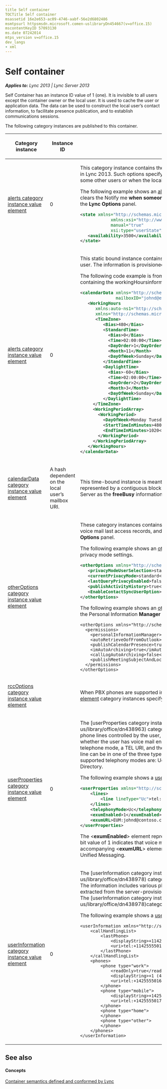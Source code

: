 ```yaml
---
title Self container
TOCTitle Self container
msassetid 16e2e653-ac09-4746-aabf-56e2d6802486
msmtpsurl httpsmsdn.microsoft.comen-uslibraryDn454667(v=office.15)
mscontentKeyID 57093130
ms.date 07242014
mtps_version v=office.15
dev_langs
- xml
---
```


# Self container


_**Applies to:** Lync 2013 | Lync Server 2013_

Self Container has an instance ID value of 1 (one). It is invisible to all users except the container owner or the local user. It is used to cache the user or application data. The data can be used to construct the local user’s contact information, to facilitate presence publication, and to establish communications sessions.

The following category instances are published to this container.

<table>
<colgroup>
<col style="width: 33%" />
<col style="width: 33%" />
<col style="width: 33%" />
</colgroup>
<thead>
<tr class="header">
<th><p>Category instance</p></th>
<th><p>Instance ID</p></th>
<th><p>Description</p></th>
</tr>
</thead>
<tbody>
<tr class="odd">
<td><p><a href="alerts category instance value element">alerts category instance value element</a></p></td>
<td><p>0</p></td>
<td><p>This category instance contains the <strong>Alerts</strong> pane that the local user can set by using the <strong>Lync Options</strong> panel in Lync 2013. Such options specify how the local user is notified when the user is added to the contact list of some other users or when the local user is in a Do Not Disturb state.

The following example shows an [alerts category instance value element](https://msdn.microsoft.com/en-us/library/office/dn454690) category instance value when a user clears the Notify me <strong>when someone adds me to his or her contact list</strong> option under the <strong>Alerts</strong> pane in the <strong>Lync Options</strong> panel.</p>

```XML
<state xmlns="http://schemas.microsoft.com/2006/09/sip/state" 
            xmlns:xsi="http://www.w3.org/2001/XMLSchema-instance" 
            manual="true" 
            xsi:type="userState">
   <availability>3500</availability>
</state>
```

</td>
</tr>
<tr class="even">
<td><p><a href="https://msdn.microsoft.com/en-us/library/office/dn454705">alerts category instance value element</a></p></td>
<td><p>0</p></td>
<td><p>This static bound instance contains one or more time periods designated as the working hours of the local user. The information is provisioned from the Microsoft Exchange Server as the <strong>workingHours</strong> information.

The following code example is from a [calendarData category instance value element](https://msdn.microsoft.com/en-us/library/office/dn454705) category instance containing the workingHoursinformation.</p>

```XML
<calendarData xmlns="http://schemas.microsoft.com/2006/09/sip/calendarData" 
              mailboxID="johnd@exchange.contoso.com">
   <WorkingHours 
      xmlns:auto-ns1="http://schemas.microsoft.com/2006/09/sip/calendarData"                         
      xmlns="http://schemas.microsoft.com/exchange/services/2006/types">
      <TimeZone>
         <Bias>480</Bias>
         <StandardTime>
           <Bias>0</Bias>
           <Time>02:00:00</Time>
           <DayOrder>1</DayOrder>
           <Month>11</Month>
           <DayOfWeek>Sunday</DayOfWeek>
         </StandardTime>
         <DaylightTime>
           <Bias>-60</Bias>
           <Time>02:00:00</Time>
           <DayOrder>2</DayOrder>
           <Month>3</Month>
           <DayOfWeek>Sunday</DayOfWeek>
         </DaylightTime>
     </TimeZone>
     <WorkingPeriodArray>
       <WorkingPeriod>
         <DayOfWeek>Monday Tuesday Wednesday Thursday Friday</DayOfWeek>
         <StartTimeInMinutes>480</StartTimeInMinutes>
         <EndTimeInMinutes>1020</EndTimeInMinutes>
       </WorkingPeriod>
     </WorkingPeriodArray>
   </WorkingHours>
</calendarData>
```

</td>
</tr>
<tr class="odd">
<td><p><a href="https://msdn.microsoft.com/en-us/library/office/dn454705">calendarData category instance value element</a></p></td>
<td><p>A hash dependent on the local user’s mailbox URI.</p></td>
<td><p>This time-bound instance is meant to contain a calendar period of the local user. This calendar period is represented by a contiguous block of free-busy timeslots and is provisioned from the Microsoft Exchange Server as the <strong>freeBusy</strong> information. For the Self Container, this instance carries an empty value.</p>


</td>
</tr>
<tr class="even">
<td><p><a href="https://msdn.microsoft.com/en-us/library/office/dn454755">otherOptions category instance value element</a></p></td>
<td><p></p></td>
<td><p>These category instances contains the <strong>Personal Information Manager</strong> setting, the privacy mode selection, voice mail last access records, and other optional settings that can be configured through the <strong>Lync Options</strong> panel.

The following example shows an [otherOptions category instance value element](https://msdn.microsoft.com/en-us/library/office/dn454755) category instance with privacy mode settings.</p>

```XML
<otherOptions xmlns="http://schemas.microsoft.com/2006/09/sip/options/otherOptions">
   <privacyModeUserSelection>standard</privacyModeUserSelection>
   <currentPrivacyMode>standard</currentPrivacyMode>
   <lastQueryPrivacyEnabled>false</lastQueryPrivacyEnabled>
   <publishActivityHistory>true</publishActivityHistory>
   <EnableContactSyncUserOption>2</EnableContactSyncUserOption>
</otherOptions>
```

The following example shows an [otherOptions category instance value element](https://msdn.microsoft.com/en-us/library/office/dn454755) category instance with the Personal Information <strong>Manager</strong> settings.

```
<otherOptions xmlns="http://schemas.microsoft.com/2006/09/sip/options/otherOptions">
  <permissions>
    <personalInformationManager>outlook</personalInformationManager>
    <autoRetrieveOofFromOutlook>true</autoRetrieveOofFromOutlook>
    <publishCalendarPresence>true</publishCalendarPresence>
    <imAutoArchiving>true</imAutoArchiving>
    <callLogAutoArchiving>false</callLogAutoArchiving>
    <publishMeetingSubjectAndLocation>true</publishMeetingSubjectAndLocation>
  </permissions>
</otherOptions>
```

</td>
</tr>
<tr class="odd">
<td><p><a href="https://msdn.microsoft.com/en-us/library/office/dn454783">rccOptions category instance value element</a></p></td>
<td><p></p></td>
<td><p></p>

When PBX phones are supported in Lync Server 2013, published [rccOptions category instance value element](https://msdn.microsoft.com/en-us/library/office/dn454783) category instances specify how this kind of phone is controlled in unified communications.

</td>
</tr>
<tr class="even">
<td><p><a href="https://msdn.microsoft.com/en-us/library/office/dn438963">userProperties category instance value element</a></p></td>
<td><p>0</p></td>
<td><p>The [userProperties category instance value element](https://msdn.microsoft.com/en-us/library/office/dn438963) category instance contains the server-provisioned user information like the phone lines controlled by the user, the postal address of the user, the telephony mode the user is in, and whether the user has voice mail enabled for unified communications (UC). Each phone line is described by a telephone mode, a TEL URI, and the TEL URI of the line server to support remote call control (RCC). A phone line can be in one of the three types: UC-enabled or VoIP (UC), PBX-based (RCC), and both (Dual). The supported telephony modes are: Uc, Rcc, Dual, and None. The information is provisioned from Active Directory.

The following example shows a [userProperties category instance value element](https://msdn.microsoft.com/en-us/library/office/dn438963) category instance.</p>

```XML
<userProperties xmlns="http://schemas.microsoft.com/2006/09/sip/categories">
    <lines>
        <line lineType="Uc">tel:+14255550180;ext=46666</line>
    </lines>
    <telephonyMode>Uc</telephonyMode>
    <exumEnabled>1</exumEnabled>
    <exumURL>EUM:johnd@contoso.com;phone-context=EX-OCS-SIPSec.exchange.corp.contoso.com</exumURL>
</userProperties>
```

The &lt;<strong>exumEnabled</strong>&gt; element represents a bit flags indicating whether voice mail is enabled for the user. A bit value of 1 indicates that voice mail is enabled. Otherwise, it is not enabled. The accompanying &lt;<strong>exumURL</strong>&gt; element contains the voice mail URL supported by the Microsoft Exchange Unified Messaging.

</td>
</tr>
<tr class="odd">
<td><p><a href="https://msdn.microsoft.com/en-us/library/office/dn438978">userInformation category instance value element</a></p></td>
<td><p>0</p></td>
<td><p>The [userInformation category instance value element](https://msdn.microsoft.com/en-us/library/office/dn438978) category instance contains the sharable user information about the local user. The information includes various phone numbers that remote users can use to contact the local user. It is extracted from the server-provisioned data and/or provided by the user by using the <strong>Lync Options</strong> panel. The [userInformation category instance value element](https://msdn.microsoft.com/en-us/library/office/dn438978)category instance is published by Lync 2013.

The following example shows a [userInformation category instance value element](https://msdn.microsoft.com/en-us/library/office/dn438978) category instance.</p>

```
<userInformation xmlns="http://schemas.microsoft.com/2006/09/sip/options/userInformation">
    <callHandlingList>
        <lastPhone>
            <displayString>+114255550150</displayString>
            <uri>tel:+114255550150</uri>
        </lastPhone>
    </callHandlingList>
    <phones>
        <phone type="work">
            <readOnly>true</readOnly>
            <displayString>+1 (425) 5550160 X63872</displayString>
            <uri>tel:+14255550160;ext=63872</uri>
        </phone>
        <phone type="mobile">
            <displayString>+14255550170</displayString>
            <uri>tel:+14255550170</uri>
        </phone>
        <phone type="home">
        </phone>
        <phone type="other">
        </phone>
    </phones>
</userInformation>

```
<p></p></td>
</tr>
</tbody>
</table>

## See also

#### Concepts

[Container semantics defined and conformed by Lync](https://msdn.microsoft.com/en-us/library/office/dn454663) 

